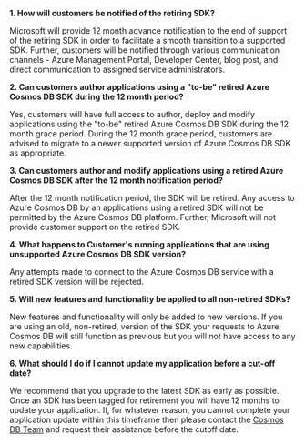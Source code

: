 **1. How will customers be notified of the retiring SDK?**

Microsoft will provide 12 month advance notification to the end of support of the retiring SDK in order to facilitate a smooth transition to a supported SDK. Further, customers will be notified through various communication channels - Azure Management Portal, Developer Center, blog post, and direct communication to assigned service administrators.

**2. Can customers author applications using a "to-be" retired Azure Cosmos DB SDK during the 12 month period?** 

Yes, customers will have full access to author, deploy and modify applications using the "to-be" retired Azure Cosmos DB SDK during the 12 month grace period. During the 12 month grace period, customers are advised to migrate to a newer supported version of Azure Cosmos DB SDK as appropriate.

**3. Can customers author and modify applications using a retired Azure Cosmos DB SDK after the 12 month notification period?**

After the 12 month notification period, the SDK will be retired. Any access to Azure Cosmos DB by an applications using a retired SDK will not be permitted by the Azure Cosmos DB platform. Further, Microsoft will not provide customer support on the retired SDK.

**4. What happens to Customer's running applications that are using unsupported Azure Cosmos DB SDK version?**

Any attempts made to connect to the Azure Cosmos DB service with a retired SDK version will be rejected. 

**5. Will new features and functionality be applied to all non-retired SDKs?**

New features and functionality will only be added to new versions. If you are using an old, non-retired, version of the SDK your requests to Azure Cosmos DB will still function as previous but you will not have access to any new capabilities.  

**6. What should I do if I cannot update my application before a cut-off date?**

We recommend that you upgrade to the latest SDK as early as possible. Once an SDK has been tagged for retirement you will have 12 months to update your application. If, for whatever reason, you cannot complete your application update within this timeframe then please contact the [Cosmos DB Team](https://www.azure.cn/support/forums/) and request their assistance before the cutoff date.
<!--Update_Description: wording update-->
<!--ms.date: 09/25/2017-->